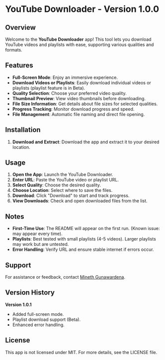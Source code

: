# YouTube Downloader - Version 1.0.0

## Overview
Welcome to the **YouTube Downloader** app! This tool lets you download YouTube videos and playlists with ease, supporting various qualities and formats.

## Features
- **Full-Screen Mode**: Enjoy an immersive experience.
- **Download Videos or Playlists**: Easily download individual videos or playlists (playlist feature is in Beta).
- **Quality Selection**: Choose your preferred video quality.
- **Thumbnail Preview**: View video thumbnails before downloading.
- **File Size Information**: Get details about file sizes for selected qualities.
- **Progress Tracking**: Monitor download progress and speed.
- **File Management**: Automatic file naming and direct file opening.

## Installation
1. **Download and Extract**: Download the app and extract it to your desired location.

## Usage
1. **Open the App**: Launch the YouTube Downloader.
2. **Enter URL**: Paste the YouTube video or playlist URL.
3. **Select Quality**: Choose the desired quality.
4. **Choose Location**: Select where to save the files.
5. **Download**: Click "Download" to start and track progress.
6. **View Downloads**: Check and open downloaded files from the list.

## Notes
- **First-Time Use**: The README will appear on the first run. (Known issue: may appear every time).
- **Playlists**: Best tested with small playlists (4-5 videos). Larger playlists may work but are untested.
- **Error Handling**: Verify URL and ensure stable internet if errors occur.

## Support
For assistance or feedback, contact [Mineth Gunawardena](mailto:minethdilshangunawardena2002@gmail.com).

## Version History
**Version 1.0.1**
- Added full-screen mode.
- Playlist download support (Beta).
- Enhanced error handling.

## License
This app is not licensed under MIT. For more details, see the LICENSE file.

